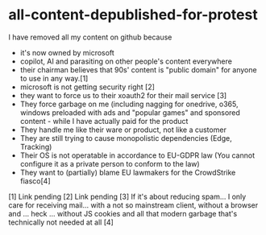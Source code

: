 # all-content-depublished-for-protest

I have removed all my content on github because
- it's now owned by microsoft
- copilot, AI and parasiting on other people's content everywhere
- their chairman believes that 90s' content is "public domain" for anyone to
  use in any way.[1]
- microsoft is not getting security right [2]
- they want to force us to their xoauth2 for their mail service [3]
- They force garbage on me (including nagging for onedrive, o365, windows
  preloaded with ads and "popular games" and sponsored content - while I have
  actually paid for the product
- They handle me like their ware or product, not like a customer
- They are still trying to cause monopolistic dependencies (Edge, Tracking)
- Their OS is not operatable in accordance to EU-GDPR law (You cannot
  configure it as a private person to conform to the law)
- They want to (partially) blame EU lawmakers for the CrowdStrike fiasco[4]

[1] Link pending
[2] Link pending
[3] If it's about reducing spam... I only care for receiving mail... with a
    not so mainstream client, without a browser and ... heck ... without JS
    cookies and all that modern garbage that's technically not needed at all
[4]
